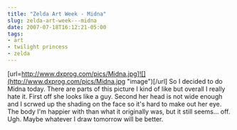 ```yaml
---
title: "Zelda Art Week - Midna"
slug: zelda-art-week---midna
date: 2007-07-18T16:12:21-05:00
tags:
- art
- twilight princess
- zelda
---
```

[url=http://www.dxprog.com/pics/Midna.jpg]![](http://www.dxprog.com/pics/Midna.jpg "image")[/url]
So I decided to do Midna today. There are parts of this picture I kind of like but overall I really hate it. First off she looks like a guy. Second her head is not wide enough and I scrwed up the shading on the face so it's hard to make out her eye. The body I'm happier with than what it originally was, but it still seems... off. Ugh. Maybe whatever I draw tomorrow will be better.
